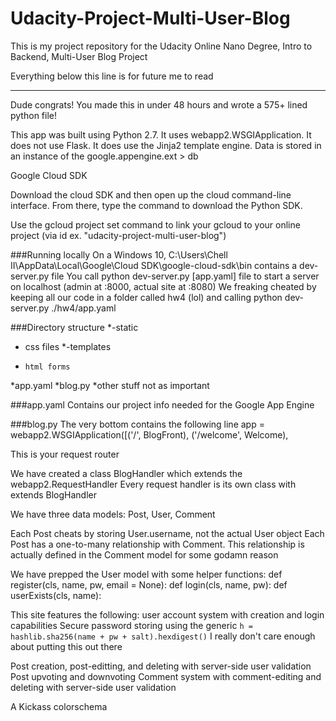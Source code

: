 # Udacity-Project-Multi-User-Blog

This is my project repository for the Udacity Online Nano Degree, Intro to Backend, Multi-User Blog Project



Everything below this line is for future me to read
___________________________________________________

Dude congrats! You made this in under 48 hours and wrote a 575+ lined python file!

This app was built using Python 2.7. It uses webapp2.WSGIApplication.
It does not use Flask. It does use the Jinja2 template engine.
Data is stored in an instance of the google.appengine.ext > db

Google Cloud SDK

Download the cloud SDK and then open up the cloud command-line interface.
From there, type the command to download the Python SDK.

Use the gcloud project set command to link your gcloud to your online project (via id ex. "udacity-project-multi-user-blog")


###Running locally
On a Windows 10,
C:\Users\Chell II\AppData\Local\Google\Cloud SDK\google-cloud-sdk\bin
contains a dev-server.py file
You call python dev-server.py [app.yaml] file to start a server on localhost (admin at :8000, actual site at :8080)
We freaking cheated by keeping all our code in a folder called hw4 (lol) and calling python dev-server.py ./hw4/app.yaml



###Directory structure
  *-static
  *   css files
  *-templates
  *     html forms
  *app.yaml
  *blog.py
  *other stuff not as important
  
  
###app.yaml
Contains our project info needed for the Google App Engine


###blog.py
The very bottom contains the following line
  app = webapp2.WSGIApplication([('/', BlogFront),
                                 ('/welcome', Welcome),
                               
This is your request router

We have created a class BlogHandler which extends the webapp2.RequestHandler
Every request handler is its own class with extends BlogHandler


We have three data models: Post, User, Comment

Each Post cheats by storing User.username, not the actual User object
Each Post has a one-to-many relationship with Comment. This relationship is actually defined in the Comment model for some godamn reason


We have prepped the User model with some helper functions:
    def register(cls, name, pw, email = None):
    def login(cls, name, pw):
    def userExists(cls, name):
    


This site features the following:
  user account system with creation and login capabilities
  Secure password storing using the generic
  ```h = hashlib.sha256(name + pw + salt).hexdigest()```
  I really don't care enough about putting this out there
  
Post creation, post-editting, and deleting with server-side user validation
Post upvoting and downvoting
Comment system with comment-editing and deleting with server-side user validation


A Kickass colorschema
